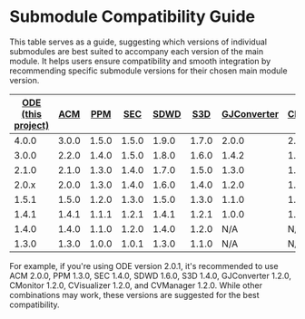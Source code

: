 # Submodule Compatibility Guide
This table serves as a guide, suggesting which versions of individual submodules are best suited to accompany each version of the main module. It helps users ensure compatibility and smooth integration by recommending specific submodule versions for their chosen main module version.

| [ODE (this project)](https://github.com/usdot-jpo-ode/jpo-ode/releases) | [ACM](https://github.com/usdot-jpo-ode/asn1_codec/releases) | [PPM](https://github.com/usdot-jpo-ode/jpo-cvdp/releases) | [SEC](https://github.com/usdot-jpo-ode/jpo-security-svcs/releases) | [SDWD](https://github.com/usdot-jpo-ode/jpo-sdw-depositor/releases) | [S3D](https://github.com/usdot-jpo-ode/jpo-s3-deposit/releases) | [GJConverter](https://github.com/usdot-jpo-ode/jpo-geojsonconverter/releases) | [CMonitor](https://github.com/usdot-jpo-ode/jpo-conflictmonitor/releases) | [CVisualizer](https://github.com/usdot-jpo-ode/jpo-conflictvisualizer/releases) | [CVManager](https://github.com/usdot-jpo-ode/jpo-cvmanager/releases) |
| ----------------- | --- | --- | --- | ---- | --- | ----------- | -------- | ----------- | ----------- |
| 4.0.0 | 3.0.0 | 1.5.0 | 1.5.0 | 1.9.0 | 1.7.0 | 2.0.0 | 2.0.0 | 1.5.0 | 1.5.0 |
| 3.0.0 | 2.2.0 | 1.4.0 | 1.5.0 | 1.8.0 | 1.6.0 | 1.4.2 | 1.4.2 | 1.4.1 | 1.4.0 |
| 2.1.0 | 2.1.0 | 1.3.0 | 1.4.0 | 1.7.0 | 1.5.0 | 1.3.0 | 1.3.0 | 1.3.0 | 1.3.0 |
| 2.0.x | 2.0.0 | 1.3.0 | 1.4.0 | 1.6.0 | 1.4.0 | 1.2.0 | 1.2.0 | 1.2.0 | 1.2.0 |
| 1.5.1 | 1.5.0 | 1.2.0 | 1.3.0 | 1.5.0 | 1.3.0 | 1.1.0 | 1.1.0 | 1.1.0 | 1.1.0 |
| 1.4.1 | 1.4.1 | 1.1.1 | 1.2.1 | 1.4.1 | 1.2.1 | 1.0.0 | 1.0.1 | 1.0.1 | 1.0.1 |
| 1.4.0 | 1.4.0 | 1.1.0 | 1.2.0 | 1.4.0 | 1.2.0 | N/A | N/A | N/A | N/A |
| 1.3.0 | 1.3.0 | 1.0.0 | 1.0.1 | 1.3.0 | 1.1.0 | N/A | N/A | N/A | N/A |

For example, if you're using ODE version 2.0.1, it's recommended to use ACM 2.0.0, PPM 1.3.0, SEC 1.4.0, SDWD 1.6.0, S3D 1.4.0, GJConverter 1.2.0, CMonitor 1.2.0, CVisualizer 1.2.0, and CVManager 1.2.0. While other combinations may work, these versions are suggested for the best compatibility.
